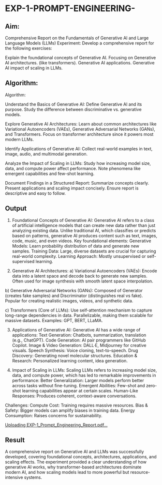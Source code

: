 # EXP-1-PROMPT-ENGINEERING-

## Aim: 
Comprehensive Report on the Fundamentals of Generative AI and Large Language Models (LLMs)
Experiment: Develop a comprehensive report for the following exercises:

Explain the foundational concepts of Generative AI.
Focusing on Generative AI architectures. (like transformers).
Generative AI applications.
Generative AI impact of scaling in LLMs.

## Algorithm:
Algorithm:

Understand the Basics of Generative AI:
Define Generative AI and its purpose.
Study the difference between discriminative vs. generative models.

Explore Generative AI Architectures:
Learn about common architectures like Variational Autoencoders (VAEs), Generative Adversarial Networks (GANs), and Transformers.
Focus on transformer architecture since it powers most modern LLMs.

Identify Applications of Generative AI:
Collect real-world examples in text, image, audio, and multimodal generation.

Analyze the Impact of Scaling in LLMs:
Study how increasing model size, data, and compute power affect performance.
Note phenomena like emergent capabilities and few-shot learning.

Document Findings in a Structured Report:
Summarize concepts clearly.
Present applications and scaling impact concisely.
Ensure report is descriptive and easy to follow.

## Output
1. Foundational Concepts of Generative AI:
Generative AI refers to a class of artificial intelligence models that can create new data rather than just analyzing existing data.
Unlike traditional AI, which classifies or predicts based on patterns, generative AI produces content such as text, images, code, music, and even videos.
Key foundational elements:
Generative Models: Learn probability distribution of data and generate new samples.
Training Data: Large, diverse datasets are crucial for capturing real-world complexity.
Learning Approach: Mostly unsupervised or self-supervised learning.

2. Generative AI Architectures:
a) Variational Autoencoders (VAEs):
Encode data into a latent space and decode back to generate new samples.
Often used for image synthesis with smooth latent space interpolation.

b) Generative Adversarial Networks (GANs):
Composed of Generator (creates fake samples) and Discriminator (distinguishes real vs fake).
Popular for creating realistic images, videos, and synthetic data.

c) Transformers (Core of LLMs):
Use self-attention mechanism to capture long-range dependencies in data.
Parallelizable, making them scalable for massive datasets.
Examples: GPT, BERT, LLaMA.

3. Applications of Generative AI:
Generative AI has a wide range of applications:
Text Generation: Chatbots, summarization, translation (e.g., ChatGPT).
Code Generation: AI pair programmers like GitHub Copilot.
Image & Video Generation: DALL·E, Midjourney for creative visuals.
Speech Synthesis: Voice cloning, text-to-speech.
Drug Discovery: Generating novel molecular structures.
Education & Research: Personalized learning content, idea generation.

4. Impact of Scaling in LLMs:
Scaling LLMs refers to increasing model size, data, and compute power, which has led to remarkable improvements in performance:
Better Generalization: Larger models perform better across tasks without fine-tuning.
Emergent Abilities: Few-shot and zero-shot learning capabilities appear at certain scales.
Human-Like Responses: Produces coherent, context-aware conversations.

Challenges:
Compute Cost: Training requires massive resources.
Bias & Safety: Bigger models can amplify biases in training data.
Energy Consumption: Raises concerns for sustainability.

[Uploading EXP-1_Prompt_Engineering_Report.pdf…]()


## Result
A comprehensive report on Generative AI and LLMs was successfully developed, covering foundational concepts, architectures, applications, and scaling effects. The experiment provided a clear understanding of how generative AI works, why transformer-based architectures dominate modern AI, and how scaling models lead to more powerful but resource-intensive systems.
